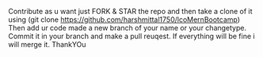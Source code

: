 Contribute as u want just FORK & STAR  the repo and then take a clone of it using (git clone https://github.com/harshmittal1750/lcoMernBootcamp)
Then add ur code made a new branch of your name or your changetype.
Commit it in your branch and make a pull reuqest.
If everything will be fine i will merge it.
ThankYOu
